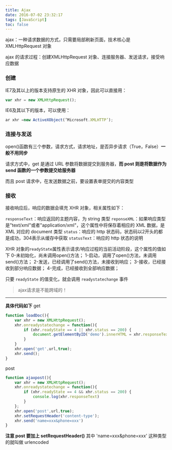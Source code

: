 ```yaml
---
title: Ajax
date: 2016-07-02 23:32:17
tags: [JavaScript]
toc: false
---
```


ajax：一种请求数据的方式，只需要局部刷新页面，技术核心是 XMLHttpRequest 对象

ajax 的请求过程：创建XMLHttpRequest 对象、连接服务器、发送请求，接受响应数据

### 创建
IE7及其以上的版本支持原生的 XHR 对象，因此可以直接用：
```js
var xhr = new XMLHttpRequest();
```

IE6及其以下的版本，可以使用：
```js
ar xhr =new ActiveXObject(’Microsoft.XMLHTTP’);
```

### 连接与发送
open()函数有三个参数，请求方式，请求地址，是否异步请求（True，False）**一般不用同步**

请求方式中，get 是通过 URL 参数将数据提交到服务器，**而 post 则是将数据作为 send 函数的一个参数提交给服务器**

而且 post 请求中，在发送数据之前，要设置表单提交的内容类型

### 接收
接收响应后，响应的数据会填充 XHR 对象，相关属性如下：

`responseText`：响应返回的主题内容，为 string 类型
`reponseXML`：如果响应类型是"text/xml"或者"application/xml"，这个属性中将保存着相应的 XML 数据，是 XML 对应的 document 类型
`status`：响应的 http 状态码，状态码以2开头的都是成功，304表示从缓存中获取
`statusText`：响应的 http 状态的说明

XHR 对象的`readyState`属性表示请求/响应过程的当前活动阶段，这个属性的值如下
0-未初始化，尚未调用open()方法；
1-启动，调用了open()方法，未调用send()方法；
2-发送，已经调用了send()方法，未接收到响应；
3-接收，已经接收到部分响应数据；
4-完成，已经接收到全部响应数据；

只要 `readyState` 的值变化，就会调用 `readystatechange` 事件

>ajax请求是不能跨域的！


<hr>


**具体代码如下**
get
```js
function loadDoc(){
    var xhr = new XMLHttpRequest();
    xhr.onreadystatechange = function(){
        if (xhr.readyState == 4 || xhr.status == 200) {
            document.getElementByID('demo').innerHTML = xhr.responseText;
        }
    }
    xhr.open('get',url,true);
    xhr.send();
}
```
post
```js
function ajaxpost(){
    var xhr = new XMLHttpRequest();
    xhr.onreadystatechange = function(){
        if (xhr.readyState == 4 && xhr.status == 200) {
            console.log(xhr.responseText)
        }
    };
    xhr.open('post',url,true);
    xhr.setRequestHeader('content-type');
    xhr.send('name=xxx&phone=xxx')
}
```

**注意 post 要加上 setRequestHeader()**
其中 'name=xxx&phone=xxx' 这种类型的就叫做 urlencoded

